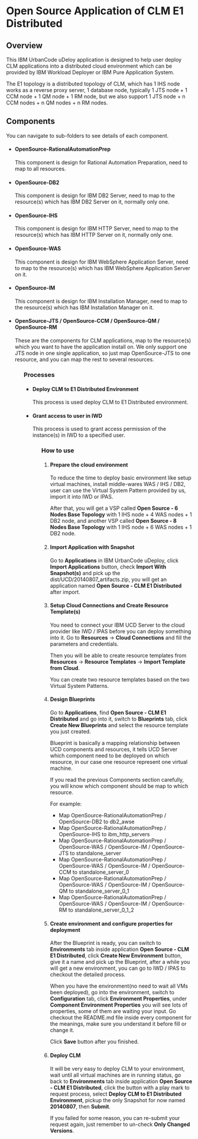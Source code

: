 <h1>Open Source Application of CLM E1 Distributed</h1>

<h2>Overview</h2>
<p>This IBM UrbanCode uDeloy application is designed to help user deploy CLM applications into a distributed cloud environment which can be provided by IBM Workload Deployer or IBM Pure Application System.</p>
<p>The E1 topology is a distributed topology of CLM, which has 1 IHS node works as a reverse proxy server, 1 database node, typically 1 JTS node + 1 CCM node + 1 QM node + 1 RM node, but we also support 1 JTS node + n CCM nodes +  n QM nodes + n RM nodes.</p>

<h2>Components</h2>
<p>You can navigate to sub-folders to see details of each component.</p>
<ul>
<li>
	<h4>OpenSource-RationalAutomationPrep</h4>
	<p>This component is design for Rational Automation Preparation, need to map to all resources.</p>
</li>
<li>
	<h4>OpenSource-DB2</h4>
	<p>This component is design for IBM DB2 Server, need to map to the resource(s) which has IBM DB2 Server on it, normally only one.</p>
</li>
<li>
	<h4>OpenSource-IHS</h4>
	<p>This component is design for IBM HTTP Server, need to map to the resource(s) which has IBM HTTP Server on it, normally only one.</p>
</li>
<li>
	<h4>OpenSource-WAS</h4>
	<p>This component is design for IBM WebSphere Application Server, need to map to the resource(s) which has IBM WebSphere Application Server on it.</p>
</li>
<li>
	<h4>OpenSource-IM</h4>
	<p>This component is design for IBM Installation Manager, need to map to the resource(s) which has IBM Installation Manager on it.</p>
</li>
<li>
	<h4>OpenSource-JTS / OpenSource-CCM / OpenSource-QM / OpenSource-RM</h4>
	<p>These are the components for CLM applications, map to the resource(s) which you want to have the application install on. We only support one JTS node in one single application, so just map OpenSource-JTS to one resource, and you can map the rest to several resources.</p>
</li>
<ul>

<h3>Processes</h3>
<ul>
<li>
	<h4>Deploy CLM to E1 Distributed Environment</h4>
	<p>This process is used deploy CLM to E1 Distributed environment.</p>
</li>
<li>
	<h4>Grant access to user in IWD</h4>
	<p>This process is used to grant access permission of the instance(s) in IWD to a specified user.</p>
</li>
<ul>

<h3>How to use</h3>
<ol>
<li>
	<h4>Prepare the cloud environment</h4>
	<p>To reduce the time to deploy basic environment like setup virtual machines, install middle-wares WAS / IHS / DB2, user can use the Virtual System Pattern provided by us, import it into IWD or IPAS.</p>
	<p>After that, you will get a VSP called <strong>Open Source - 6 Nodes Base Topology</strong> with 1 IHS node + 4 WAS nodes + 1 DB2 node, and another VSP called <strong>Open Source - 8 Nodes Base Topology</strong> with 1 IHS node + 6 WAS nodes + 1 DB2 node.</p>
</li>
<li>
	<h4>Import Application with Snapshot</h4>
	<p>Go to <strong>Applications</strong> in IBM UrbanCode uDeploy, click <strong>Import Applications</strong> button, check <strong>Import With Snapshot(s)</strong> and pick up the dist/UCD/20140807_artifacts.zip, you will get an application named <strong>Open Source - CLM E1 Distributed</strong> after import.</p>
</li>
<li>
	<h4>Setup Cloud Connections and Create Resource Template(s)</h4>
	<p>You need to connect your IBM UCD Server to the cloud provider like IWD / IPAS before you can deploy something into it. Go to <strong>Resources</strong> -> <strong>Cloud Connections</strong> and fill the parameters and credentials.</p>
	<p>Then you will be able to create resource templates from <strong>Resources</strong> -> <strong>Resource Templates</strong> -> <strong>Import Template from Cloud</strong>.</p>
	<p>You can create two resource templates based on the two Virtual System Patterns.</p>
</li>
<li>
	<h4>Design Blueprints</h4>
	<p>Go to <strong>Applications</strong>, find <strong>Open Source - CLM E1 Distributed</strong> and go into it, switch to <strong>Blueprints</strong> tab, click <strong>Create New Blueprints</strong> and select the resource template you just created.</p>
	<p>Blueprint is basically a mapping relationship between UCD components and resources, it tells UCD Server which component need to be deployed on which resource, in our case one resource represent one virtual machine.</p>
	<p>If you read the previous Components section carefully, you will know which component should be map to which resource.</p>
	<p>
		For example:
		<ul>
		<li>Map OpenSource-RationalAutomationPrep / OpenSource-DB2 to db2_awse</li>
		<li>Map OpenSource-RationalAutomationPrep / OpenSource-IHS to ibm_http_servers</li>
		<li>Map OpenSource-RationalAutomationPrep / OpenSource-WAS / OpenSource-IM / OpenSource-JTS to standalone_server</li>
		<li>Map OpenSource-RationalAutomationPrep / OpenSource-WAS / OpenSource-IM / OpenSource-CCM to standalone_server_0</li>
		<li>Map OpenSource-RationalAutomationPrep / OpenSource-WAS / OpenSource-IM / OpenSource-QM to standalone_server_0_1</li>
		<li>Map OpenSource-RationalAutomationPrep / OpenSource-WAS / OpenSource-IM / OpenSource-RM to standalone_server_0_1_2</li>
		</ul>
	</p>
</li>
<li>
	<h4>Create environment and configure properties for deployment</h4>
	<p>After the Blueprint is ready, you can switch to <strong>Environments</strong> tab inside application <strong>Open Source - CLM E1 Distributed</strong>, click <strong>Create New Environment</strong> button, give it a name and pick up the Blueprint, after a while you will get a new environment, you can go to IWD / IPAS to checkout the detailed process.</p>
	<p>When you have the environment(no need to wait all VMs been deployed), go into the environment, switch to <strong>Configuration</strong> tab, click <strong>Environment Properties</strong>, under <strong>Component Environment Properties</strong> you will see lots of properties, some of them are waiting your input. Go checkout the README.md file inside every component for the meanings, make sure you understand it before fill or change it.</p>
	<p>Click <strong>Save</strong> button after you finished.</p>
</li>
<li>
	<h4>Deploy CLM</h4>
	<p>It will be very easy to deploy CLM to your environment, wait until all virtual machines are in running status, go back to <strong>Environments</strong> tab inside application <strong>Open Source - CLM E1 Distributed</strong>, click the button with a play mark to request process, select <strong>Deploy CLM to E1 Distributed Environment</strong>, pickup the only Snapshot for now named <strong>20140807</strong>, then <strong>Submit</strong>.</p>
	<p>If you failed for some reason, you can re-submit your request again, just remember to un-check <strong>Only Changed Versions</strong>.</p>
</li>
</ol>
  